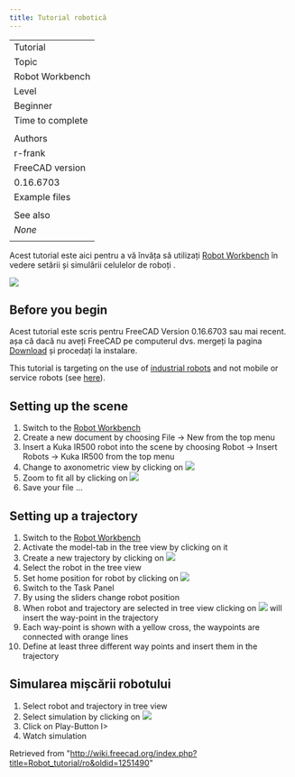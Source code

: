 ```yaml
---
title: Tutorial robotică
---
```

|  |
| --- |
| Tutorial |
| Topic |
| Robot Workbench |
| Level |
| Beginner |
| Time to complete |
|  |
| Authors |
| r-frank |
| FreeCAD version |
| 0.16.6703 |
| Example files |
|  |
| See also |
| *None* |
|  |

Acest tutorial este aici pentru a vă învăța să utilizați [Robot Workbench](/Robot_Workbench "Robot Workbench") în vedere setării și simulării celulelor de roboți .

![](/images/Robot_Tutorial_RobotSimulation.gif)

## Before you begin

Acest tutorial este scris pentru FreeCAD Version 0.16.6703 sau mai recent. așa că dacă nu aveți FreeCAD pe computerul dvs. mergeți la pagina [Download](/Download "Download") și procedați la instalare.

This tutorial is targeting on the use of [industrial robots](http://en.wikipedia.org/wiki/Industrial_robot)
and not mobile or service robots (see [here](http://en.wikipedia.org/wiki/Robot#Modern_robots)).

## Setting up the scene

1. Switch to the [Robot Workbench](/Robot_Workbench "Robot Workbench")
2. Create a new document by choosing  File  →  New  from the top menu
3. Insert a Kuka IR500 robot into the scene by choosing  Robot  →  Insert Robots  →  Kuka IR500  from the top menu
4. Change to axonometric view by clicking on ![](/images/View-axometric.png)
5. Zoom to fit all by clicking on ![](/images/View-zoom-all.png)
6. Save your file ...

## Setting up a trajectory

1. Switch to the [Robot Workbench](/Robot_Workbench "Robot Workbench")
2. Activate the model-tab in the tree view by clicking on it
3. Create a new trajectory by clicking on ![](/images/Robot_CreateTrajectory.png)
4. Select the robot in the tree view
5. Set home position for robot by clicking on ![](/images/Robot_SetHomePos.png)
6. Switch to the Task Panel
7. By using the sliders change robot position
8. When robot and trajectory are selected in tree view clicking on ![](/images/Robot_InsertWaypoint.png) will insert the way-point in the trajectory
9. Each way-point is shown with a yellow cross, the waypoints are connected with orange lines
10. Define at least three different way points and insert them in the trajectory

## Simularea mișcării robotului

1. Select robot and trajectory in tree view
2. Select simulation by clicking on ![](/images/Robot_Simulate.png)
3. Click on Play-Button  I>
4. Watch simulation

Retrieved from "<http://wiki.freecad.org/index.php?title=Robot_tutorial/ro&oldid=1251490>"